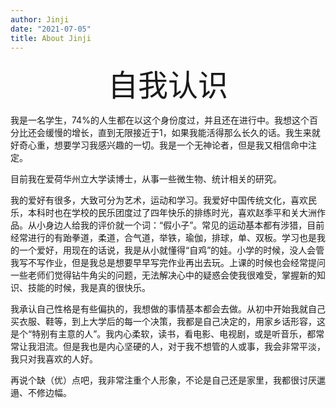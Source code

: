 ```yaml
---
author: Jinji
date: "2021-07-05"
title: About Jinji
---
```


<div align='center' ><font size='18'>自我认识</font></div>

我是一名学生，74%的人生都在以这个身份度过，并且还在进行中。我想这个百分比还会缓慢的增长，直到无限接近于1，如果我能活得那么长久的话。我生来就好奇心重，想要学习我感兴趣的一切。我是一个无神论者，但是我又相信命中注定。

目前我在爱荷华州立大学读博士，从事一些微生物、统计相关的研究。

我的爱好有很多，大致可分为艺术，运动和学习。我爱好中国传统文化，喜欢民乐，本科时也在学校的民乐团度过了四年快乐的排练时光，喜欢赵季平和关大洲作品。从小身边人给我的评价就一个词：“假小子”。常见的运动基本都有涉猎，目前经常进行的有跆拳道，柔道，合气道，举铁，瑜伽，排球，单、双板。学习也是我的一个爱好，用现在的话说，我是从小就懂得“自鸡”的娃。小学的时候，没人会管我写不写作业，但是我总是想要早早写完作业再出去玩。上课的时候也会经常提问一些老师们觉得钻牛角尖的问题，无法解决心中的疑惑会使我很难受，掌握新的知识、技能的时候，我是真的很快乐。

我承认自己性格是有些偏执的，我想做的事情基本都会去做。从初中开始我就自己买衣服、鞋等，到上大学后的每一个决策，我都是自己决定的，用家乡话形容，这是个“特别有主意的人”。我内心柔软，读书，看电影、电视剧，或是听音乐，都常常让我泪流。但是我也是内心坚硬的人，对于我不想管的人或事，我会非常平淡，我只对我喜欢的人好。

再说个缺（优）点吧，我非常注重个人形象，不论是自己还是家里，我都很讨厌邋遢、不修边幅。


